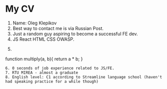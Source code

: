 # My CV
1. Name: Oleg Klepikov
2. Best way to contact me is via Russian Post.
3. Just a random guy aspiring to become a successful FE dev.
4. JS React HTML CSS OWASP.
5. ```
function multiply(a, b){
  return a * b;
} 
```
6. 0 seconds of job experience related to JS/FE.
7. RTU MIREA - almost a graduate
8. English level: C1 according to Streamline language school (haven't had speaking practice for a while though)
